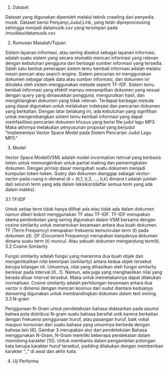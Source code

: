 1. Dataset

Dataset yang digunakan diperoleh melalui teknik crawling dari penyedia musik. Dataset berisi Penyanyi,Judul,Lirik, yang telah dipreprocessing sehingga menjadi datamusik.csv yang tersimpan pada /musikku/datamusik.csv

2. Rumusan Masalah/Tujuan

Sistem layanan informasi, atau sering disebut sebagai layanan informasi, adalah suatu sistem yang  secara otomatis mencari informasi yang relevan dengan kebutuhan pengguna dari berbagai sumber informasi yang tersedia. Salah satu bentuk penerapan sistem temu kembali informasi adalah melalui mesin pencari atau search-engine. Sistem pencarian ini menggunakan dokumen sebagai objek data atau sumber informasi, dan dokumen ini diindeks oleh sistem menggunakan metode seperti TF-IDF. Sistem temu kembali informasi yang efektif mampu menampilkan dokumen yang sesuai dengan query yang dimasukkan pengguna, mengurutkan hasil, dan menghilangkan dokumen yang tidak relevan. Terdapat berbagai metode yang dapat digunakan untuk melakukan indeksasi dan pencarian dokumen yang berkaitan. Dengan latar belakang ini, ada kebutuhan yang signifikan untuk mengembangkan sistem temu kembali informasi yang dapat memfasilitasi pencarian dokumen khusus yang berisi file judul lagu MP3. Maka akhirnya melakukan penyusunan proposal yang berjudul "Implementasi Vector Space Model pada Sistem Pencarian Judul Lagu MP3."

3. Model

Vector Space Model(VSM) adalah model invormation retrival yang berbasis token untuk memungkinkan untuk partial making dan pemeringkatan dokumen. Dengan prinsip dasar mengubah suatu dokumen menjadi kumpulan token-token. Query dan dokumen dianggap sebagai vector-vector pada ruang n-dimensi di = (ti,1, ti,2, …, ti,k) dimana t adalah jumlah dari seluruh term yang ada dalam leksikon(daftar semua term yang ada dalam indeks).

3.1 TF/IDF

Untuk setiap term tidak hanya dilihat ada atau tidak ada dalam dokumen namun diberi bobot menggunakan TF atau TF-IDF. TF-IDF merupakan skema pembobotan yang sering digunakan dalam VSM bersama dengan cosine similarity untuk menentukan kesamaan antara dua buah dokumen. TF (Term Frequency) merupakan frekuensi kemunculan term (t) pada dokumen (d). DF (Document Frequency) merupakan banyaknya dokumen dimana suatu term (t) muncul. Atau sebuah dokumen mengandung term(t).
3.2 Cosine Similarity

Fungsi similarity adalah fungsi yang menerima dua buah objek dan mengembalikan nilai kemiripan (similarity) antara kedua objek tersebut berupa bilangan riil. Umumnya, nilai yang dihasilkan oleh fungsi similarity berkisar pada interval [0...1]. Namun, ada juga yang menghasilkan nilai yang berada diluar interval tersebut. Maka untuk memetakannya dapat dilakukan normalisasi. Cosine similarity adalah perhitungan kesamaan antara dua vector n dimensi dengan mencari kosinus dari sudut diantara keduanya dansering digunakan untuk membandingkan dokumen dalam text mining.
3.3 N-gram

Penggunaan N-Gram untuk pendeteksian bahasa didasarkan pada asumsi bahwa pola distribusi N-gram suatu bahasa bersifat unik karena berkaitan dengan frekuensi penggunaan huruf, atau pasangan huruf, baik vokal maupun konsonan dari suatu bahasa yang umumnya berbeda dengan bahasa lain [6]. Gambar 3 merupakan alur dari pendeteksian Bahasa menggunakan N-Gram, N-Gram memiliki beberapa pendekatan dalam memotong karakter [10]. Untuk membantu dalam pengambilan potongan kata berupa karakter huruf tersebut, padding dilakukan dengan memberikan karakter “_” di awal dan akhir kata.

4. Uji Performa
